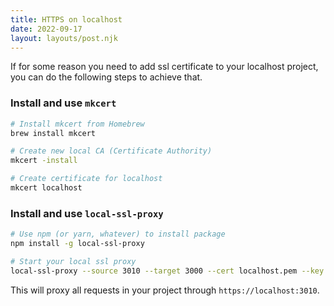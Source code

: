 ```yaml
---
title: HTTPS on localhost
date: 2022-09-17
layout: layouts/post.njk
---
```


If for some reason you need to add ssl certificate to your localhost project, you can do the following steps to achieve that.

### Install and use `mkcert`

```bash
# Install mkcert from Homebrew
brew install mkcert

# Create new local CA (Certificate Authority)
mkcert -install

# Create certificate for localhost
mkcert localhost
```

### Install and use `local-ssl-proxy`

```bash
# Use npm (or yarn, whatever) to install package
npm install -g local-ssl-proxy

# Start your local ssl proxy
local-ssl-proxy --source 3010 --target 3000 --cert localhost.pem --key localhost-key.pem
```

This will proxy all requests in your project through `https://localhost:3010`.

